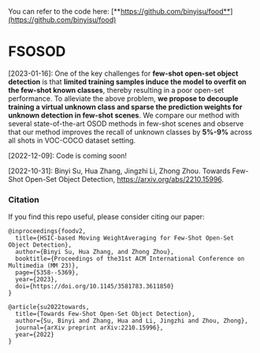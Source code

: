 You can refer to the code here: [**https://github.com/binyisu/food**](https://github.com/binyisu/food)

# FSOSOD
[2023-01-16]: One of the key challenges for **few-shot open-set object detection** is that **limited training samples induce the model to overfit on the few-shot known classes**, thereby resulting in a poor open-set performance. To alleviate the above problem, **we propose to decouple training a virtual unknown class and sparse the prediction weights for unknown detection in few-shot scenes**. We compare our method with several state-of-the-art OSOD methods in few-shot scenes and observe that our method improves the recall of unknown classes by **5%-9%** across all shots in VOC-COCO dataset setting.

[2022-12-09]: Code is coming soon!

[2022-10-31]: Binyi Su, Hua Zhang, Jingzhi Li, Zhong Zhou. Towards Few-Shot Open-Set Object Detection,
https://arxiv.org/abs/2210.15996.

### Citation

If you find this repo useful, please consider citing our paper:

```
@inproceedings{foodv2,
  title={HSIC-based Moving WeightAveraging for Few-Shot Open-Set Object Detection},
  author={Binyi Su, Hua Zhang, and Zhong Zhou},
  booktitle={Proceedings of the31st ACM International Conference on Multimedia (MM 23)},
  page={5358--5369},
  year={2023},
  doi={https://doi.org/10.1145/3581783.3611850}
}

@article{su2022towards,
  title={Towards Few-Shot Open-Set Object Detection},
  author={Su, Binyi and Zhang, Hua and Li, Jingzhi and Zhou, Zhong},
  journal={arXiv preprint arXiv:2210.15996},
  year={2022}
}
```
